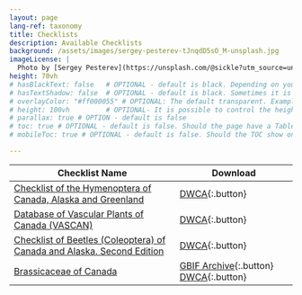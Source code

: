 ```yaml
---
layout: page
lang-ref: taxonomy
title: Checklists
description: Available Checklists
background: /assets/images/sergey-pesterev-tJnqdD5sO_M-unsplash.jpg
imageLicense: |
  Photo by [Sergey Pesterev](https://unsplash.com/@sickle?utm_source=unsplash&utm_medium=referral&utm_content=creditCopyText) on [Unsplash](https://unsplash.com/?utm_source=unsplash&utm_medium=referral&utm_content=creditCopyText)
height: 70vh
# hasBlackText: false   # OPTIONAL - default is black. Depending on your background image is can be useful to change text color
# hasTextShadow: false  # OPTIONAL - default is black. Sometimes it is neccessary to add a shadow to the text to give contrast
# overlayColor: "#ff000055" # OPTIONAL: The default transparent. Example value: #00000055
# height: 100vh         # OPTIONAL- It is possible to control the height of the image. 100vh means that it should take up full Viewport Height (vh)
# parallax: true # OPTION - default is false
# toc: true # OPTIONAL - default is false. Should the page have a Table of Contents
# mobileToc: true # OPTIONAL - default is false. Should the TOC show on mobile devices (will show above article)

---
```


| Checklist Name            | Download |
|---------------------------|-------|
|[Checklist of the Hymenoptera of Canada, Alaska and Greenland](https://www.gbif.org/dataset/a50c0cd6-f5d7-417d-ab58-71975148edf6) | [DWCA](https://data.canadensys.net/ipt/archive.do?r=aafc-hymenoptera-canada-ak-gl){:.button} |
|[Database of Vascular Plants of Canada (VASCAN)](https://www.gbif.org/dataset/3f8a1297-3259-4700-91fc-acc4170b27ce)| [DWCA](https://data.canadensys.net/ipt/archive.do?r=vascan){:.button}|
|[Checklist of Beetles (Coleoptera) of Canada and Alaska. Second Edition](https://www.gbif.org/dataset/7a9bccd4-32fc-420e-a73b-352b92267571) | [DWCA](https://data.canadensys.net/ipt/archive.do?r=coleoptera-ca-ak){:.button}|
|[Brassicaceae of Canada](https://www.gbif.org/dataset/845bc5c2-f762-11e1-a439-00145eb45e9a) | [GBIF Archive](https://www.gbif.org/occurrence/download?dataset_key=845bc5c2-f762-11e1-a439-00145eb45e9a){:.button} [DWCA](https://orphans.gbif.org/CA/845bc5c2-f762-11e1-a439-00145eb45e9a.zip){:.button}|
